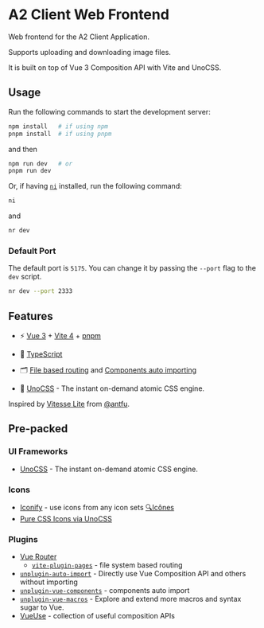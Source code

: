 # A2 Client Web Frontend

Web frontend for the A2 Client Application.

Supports uploading and downloading image files.

It is built on top of Vue 3 Composition API with Vite and UnoCSS.

## Usage

Run the following commands to start the development server:

```bash
npm install   # if using npm
pnpm install  # if using pnpm
```

and then

```bash
npm run dev   # or
pnpm run dev
```

Or, if having [`ni`](https://www.npmjs.com/package/@antfu/ni) installed, run the following command:

```bash
ni
```

and

```bash
nr dev
```

### Default Port

The default port is `5175`. You can change it by passing the `--port` flag to the `dev` script.

```bash
nr dev --port 2333
```

## Features

- ⚡️ [Vue 3](https://github.com/vuejs/core) + [Vite 4](https://github.com/vitejs/vite) + [pnpm](https://pnpm.io/)

- 🦾 [TypeScript](https://www.typescriptlang.org/)

- 🗂 [File based routing](./src/pages) and [Components auto importing](./src/components)

- 🎨 [UnoCSS](https://github.com/antfu/unocss) - The instant on-demand atomic CSS engine.

Inspired by [Vitesse Lite](https://github.com/antfu/vitesse-lite) from [@antfu](https://github.com/antfu/).

## Pre-packed

### UI Frameworks

- [UnoCSS](https://github.com/antfu/unocss) - The instant on-demand atomic CSS engine.

### Icons

- [Iconify](https://iconify.design) - use icons from any icon sets [🔍Icônes](https://icones.netlify.app/)
- [Pure CSS Icons via UnoCSS](https://github.com/antfu/unocss/tree/main/packages/preset-icons)

### Plugins

- [Vue Router](https://github.com/vuejs/vue-router)
  - [`vite-plugin-pages`](https://github.com/hannoeru/vite-plugin-pages) - file system based routing
- [`unplugin-auto-import`](https://github.com/antfu/unplugin-auto-import) - Directly use Vue Composition API and others without importing
- [`unplugin-vue-components`](https://github.com/antfu/unplugin-vue-components) - components auto import
- [`unplugin-vue-macros`](https://github.com/sxzz/unplugin-vue-macros) - Explore and extend more macros and syntax sugar to Vue.
- [VueUse](https://github.com/antfu/vueuse) - collection of useful composition APIs
